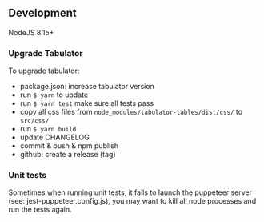 ## Development

NodeJS 8.15+

### Upgrade Tabulator

To upgrade tabulator:
- package.json: increase tabulator version
- run ```$ yarn``` to update
- run ```$ yarn test``` make sure all tests pass
- copy all css files from ```node_modules/tabulator-tables/dist/css/``` to ```src/css/```
- run ```$ yarn build```
- update CHANGELOG
- commit & push & npm publish
- github: create a release (tag)

### Unit tests

Sometimes when running unit tests, it fails to launch the puppeteer server (see: jest-puppeteer.config.js), you may want to kill all node processes and run the tests again.